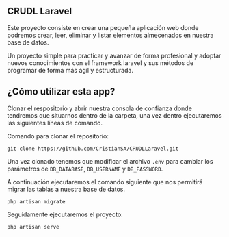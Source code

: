 ## CRUDL Laravel

Este proyecto consiste en crear una pequeña aplicación web donde podremos crear, leer, eliminar y listar elementos almecenados en nuestra base de datos.

Un proyecto simple para practicar y avanzar de forma profesional y adoptar nuevos conocimientos con el framework laravel y sus métodos de programar de forma más ágil y estructurada.

## ¿Cómo utilizar esta app?

Clonar el respositorio y abrir nuestra consola de confianza donde tendremos que situarnos dentro de la carpeta, una vez dentro ejecutaremos las siguientes líneas de comando.

Comando para clonar el repositorio:

`git clone https://github.com/CristianSA/CRUDLLaravel.git`

Una vez clonado tenemos que modificar el archivo `.env` para cambiar los parámetros de `DB_DATABASE`, `DB_USERNAME` y `DB_PASSWORD`.

A continuación ejecutaremos el comando siguiente que nos permitirá migrar las tablas a nuestra base de datos.

`php artisan migrate`

Seguidamente ejecutaremos el proyecto:

`php artisan serve`
